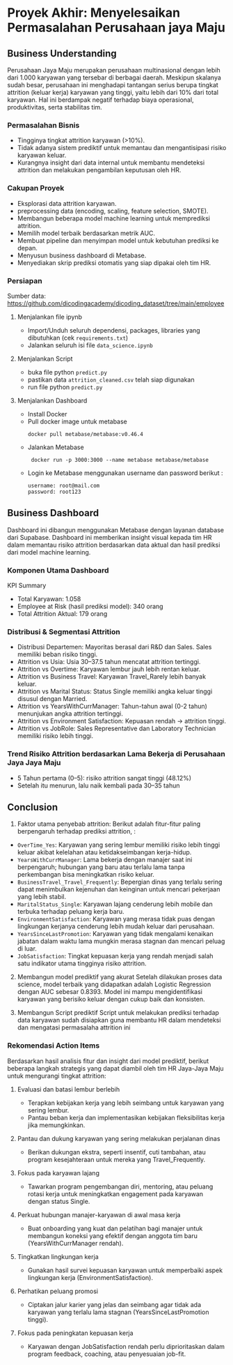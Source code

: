 # Proyek Akhir: Menyelesaikan Permasalahan Perusahaan jaya Maju

## Business Understanding

Perusahaan Jaya Maju merupakan perusahaan multinasional dengan lebih dari 1.000 karyawan yang tersebar di berbagai daerah. Meskipun skalanya sudah besar, perusahaan ini menghadapi tantangan serius berupa tingkat attrition (keluar kerja) karyawan yang tinggi, yaitu lebih dari 10% dari total karyawan. Hal ini berdampak negatif terhadap biaya operasional, produktivitas, serta stabilitas tim.

### Permasalahan Bisnis

- Tingginya tingkat attrition karyawan (>10%).
- Tidak adanya sistem prediktif untuk memantau dan mengantisipasi risiko karyawan keluar.
- Kurangnya insight dari data internal untuk membantu mendeteksi attrition dan melakukan pengambilan keputusan oleh HR.

### Cakupan Proyek

- Eksplorasi data attrition karyawan.
- preprocessing data (encoding, scaling, feature selection, SMOTE).
- Membangun beberapa model machine learning untuk memprediksi attrition.
- Memilih model terbaik berdasarkan metrik AUC.
- Membuat pipeline dan menyimpan model untuk kebutuhan prediksi ke depan.
- Menyusun business dashboard di Metabase.
- Menyediakan skrip prediksi otomatis yang siap dipakai oleh tim HR.

### Persiapan

Sumber data: https://github.com/dicodingacademy/dicoding_dataset/tree/main/employee

1. Menjalankan file ipynb
   - Import/Unduh seluruh dependensi, packages, libraries yang dibutuhkan (cek ``requirements.txt``)
   - Jalankan seluruh isi file ```data_science.ipynb```
   
2. Menjalankan Script
   - buka file python ```predict.py```
   - pastikan data ```attrition_cleaned.csv``` telah siap digunakan
   - run file python ```predict.py```
  
3. Menjalankan Dashboard
   - Install Docker
   - Pull docker image untuk metabase
     ```
     docker pull metabase/metabase:v0.46.4
     ```
   - Jalankan Metabase
      ```
       docker run -p 3000:3000 --name metabase metabase/metabase
      ```
   - Login ke Metabase menggunakan username dan password berikut :
     ```
     username: root@mail.com
     password: root123
     ```

## Business Dashboard

Dashboard ini dibangun menggunakan Metabase dengan layanan database dari Supabase. Dashboard ini memberikan insight visual kepada tim HR dalam memantau risiko attrition berdasarkan data aktual dan hasil prediksi dari model machine learning.

### Komponen Utama Dashboard

KPI Summary
- Total Karyawan: 1.058
- Employee at Risk (hasil prediksi model): 340 orang
- Total Attrition Aktual: 179 orang

### Distribusi & Segmentasi Attrition
- Distribusi Departemen: Mayoritas berasal dari R&D dan Sales. Sales memiliki beban risiko tinggi.
- Attrition vs Usia: Usia 30–37.5 tahun mencatat attrition tertinggi.
- Attrition vs Overtime: Karyawan lembur jauh lebih rentan keluar.
- Attrition vs Business Travel: Karyawan Travel_Rarely lebih banyak keluar.
- Attrition vs Marital Status: Status Single memiliki angka keluar tinggi disusul dengan Married.
- Attrition vs YearsWithCurrManager: Tahun-tahun awal (0-2 tahun) menunjukan angka attrition tertinggi.
- Attrition vs Environment Satisfaction: Kepuasan rendah → attrition tinggi.
- Attrition vs JobRole: Sales Representative dan Laboratory Technician memiliki risiko lebih tinggi.

### Trend Risiko Attrition berdasarkan Lama Bekerja di Perusahaan Jaya Jaya Maju
- 5 Tahun pertama (0–5): risiko attrition sangat tinggi (48.12%)
- Setelah itu menurun, lalu naik kembali pada 30–35 tahun

## Conclusion
1. Faktor utama penyebab attrition:
Berikut adalah fitur-fitur paling berpengaruh terhadap prediksi attrition, :
- `OverTime_Yes`: Karyawan yang sering lembur memiliki risiko lebih tinggi keluar akibat kelelahan atau ketidakseimbangan kerja-hidup.
- `YearsWithCurrManager`: Lama bekerja dengan manajer saat ini berpengaruh; hubungan yang baru atau terlalu lama tanpa perkembangan bisa meningkatkan risiko keluar.
- `BusinessTravel_Travel_Frequently`: Bepergian dinas yang terlalu sering dapat menimbulkan kejenuhan dan keinginan untuk mencari pekerjaan yang lebih stabil.
- `MaritalStatus_Single`: Karyawan lajang cenderung lebih mobile dan terbuka terhadap peluang kerja baru.
- `EnvironmentSatisfaction`: Karyawan yang merasa tidak puas dengan lingkungan kerjanya cenderung lebih mudah keluar dari perusahaan.
- `YearsSinceLastPromotion`: Karyawan yang tidak mengalami kenaikan jabatan dalam waktu lama mungkin merasa stagnan dan mencari peluag di luar.
- `JobSatisfaction`: Tingkat kepuasan kerja yang rendah menjadi salah satu indikator utama tingginya risiko attrition. 
  
2. Membangun model prediktif yang akurat
Setelah dilakukan proses data science, model terbaik yang didapatkan adalah Logistic Regression dengan AUC sebesar 0.8393. Model ini mampu mengidentifikasi karyawan yang berisiko keluar dengan cukup baik dan konsisten.

3. Membangun Script prediktif
Script untuk melakukan prediksi terhadap data karyawan sudah disiapkan guna membantu HR dalam mendeteksi dan mengatasi permasalaha attrition ini

### Rekomendasi Action Items 

Berdasarkan hasil analisis fitur dan insight dari model prediktif, berikut beberapa langkah strategis yang dapat diambil oleh tim HR Jaya-Jaya Maju untuk mengurangi tingkat attrition:
1. Evaluasi dan batasi lembur berlebih
   - Terapkan kebijakan kerja yang lebih seimbang untuk karyawan yang sering lembur.
   - Pantau beban kerja dan implementasikan kebijakan fleksibilitas kerja jika memungkinkan.
     
2. Pantau dan dukung karyawan yang sering melakukan perjalanan dinas
   - Berikan dukungan ekstra, seperti insentif, cuti tambahan, atau program kesejahteraan untuk mereka yang Travel_Frequently.

3. Fokus pada karyawan lajang
   - Tawarkan program pengembangan diri, mentoring, atau peluang rotasi kerja untuk meningkatkan engagement pada karyawan dengan status Single.

4. Perkuat hubungan manajer-karyawan di awal masa kerja
   - Buat onboarding yang kuat dan pelatihan bagi manajer untuk membangun koneksi yang efektif dengan anggota tim baru (YearsWithCurrManager rendah).

5. Tingkatkan lingkungan kerja
   - Gunakan hasil survei kepuasan karyawan untuk memperbaiki aspek lingkungan kerja (EnvironmentSatisfaction).

6. Perhatikan peluang promosi
   - Ciptakan jalur karier yang jelas dan seimbang agar tidak ada karyawan yang terlalu lama stagnan (YearsSinceLastPromotion tinggi).

7. Fokus pada peningkatan kepuasan kerja
   - Karyawan dengan JobSatisfaction rendah perlu diprioritaskan dalam program feedback, coaching, atau penyesuaian job-fit.

